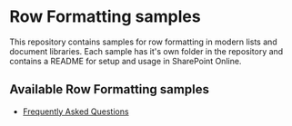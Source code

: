 # Row Formatting samples

This repository contains samples for row formatting in modern lists and document libraries. Each sample has it's own folder in the repository and contains a README for setup and usage in SharePoint Online.

## Available Row Formatting samples

- [Frequently Asked Questions](https://github.com/Portiva-O365/row-formatting/tree/master/FAQ)
